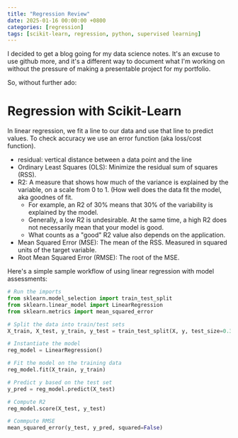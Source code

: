 ```yaml
---
title: "Regression Review"
date: 2025-01-16 00:00:00 +0800
categories: [regression]
tags: [scikit-learn, regression, python, supervised learning]
---
```


I decided to get a blog going for my data science notes. It's an excuse to use github more, and it's a different way to document what I'm working on without the pressure of making a presentable project for my portfolio. 

So, without further ado: 

# Regression with Scikit-Learn

In linear regression, we fit a line to our data and use that line to predict values. To check accuracy we use an error function (aka loss/cost function). 
* residual: vertical distance between a data point and the line
* Ordinary Least Squares (OLS): Minimize the residual sum of squares (RSS). 
* R2: A measure that shows how much of the variance is explained by the variable, on a scale from 0 to 1. (How well does the data fit the model, aka goodnes of fit. 
    * For example, an R2 of 30% means that 30% of the variability is explained by the model. 
    * Generally, a low R2 is undesirable. At the same time, a high R2 does not necessarily mean that your model is good.
    * What counts as a "good" R2 value also depends on the application. 
* Mean Squared Error (MSE): The mean of the RSS. Measured in squared units of the target variable. 
* Root Mean Squared Error (RMSE): The root of the MSE. 


Here's a simple sample workflow of using linear regression with model assessments:

```python
# Run the imports
from sklearn.model_selection import train_test_split
from sklearn.linear_model import LinearRegression
from sklearn.metrics import mean_squared_error

# Split the data into train/test sets
X_train, X_test, y_train, y_test = train_test_split(X, y, test_size=0.3, random_state=99)

# Instantiate the model
reg_model = LinearRegression()

# Fit the model on the training data
reg_model.fit(X_train, y_train)

# Predict y based on the test set
y_pred = reg_model.predict(X_test)

# Compute R2
reg_model.score(X_test, y_test)

# Commpute RMSE
mean_squared_error(y_test, y_pred, squared=False)

```